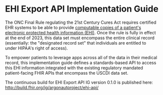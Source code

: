 # EHI Export API Implementation Guide

The ONC Final Rule regulating the 21st Century Cures Act requires certified EHR systems to be able to provide [computable copies of a patient's electronic protected health information (EHI)](https://www.healthit.gov/test-method/electronic-health-information-export). Once the rule is fully in effect at the end of 2023, this data set must encompass the entire clinical record (essentially: the "designated record set" that individuals are entitled to under HIPAA's right of access).

To empower patients to leverage apps across all of the data in their medical record, this implementation guide defines a standards-based API to access this EHI information integrated with the existing regulatory mandated patient-facing FHIR APIs that encompass the USCDI data set.

The continuous build for EHI Export API IG version 0.1.0 is published here: http://build.fhir.org/ig/argonautproject/ehi-api/
